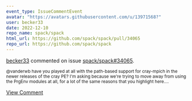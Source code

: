 ```yaml
---
event_type: IssueCommentEvent
avatar: "https://avatars.githubusercontent.com/u/13971568?"
user: becker33
date: 2022-12-10
repo_name: spack/spack
html_url: https://github.com/spack/spack/pull/34065
repo_url: https://github.com/spack/spack
---
```


<a href='https://github.com/becker33' target='_blank'>becker33</a> commented on issue <a href='https://github.com/spack/spack/pull/34065' target='_blank'>spack/spack#34065</a>.

<small>@vanderwb have you played at all with the path-based support for cray-mpich in the newer releases of the cray PE? I'm asking because we're trying to move away from using the PrgEnv modules at all, for a lot of the same reasons that you highlight here....</small>

<a href='https://github.com/spack/spack/pull/34065' target='_blank'>View Comment</a>